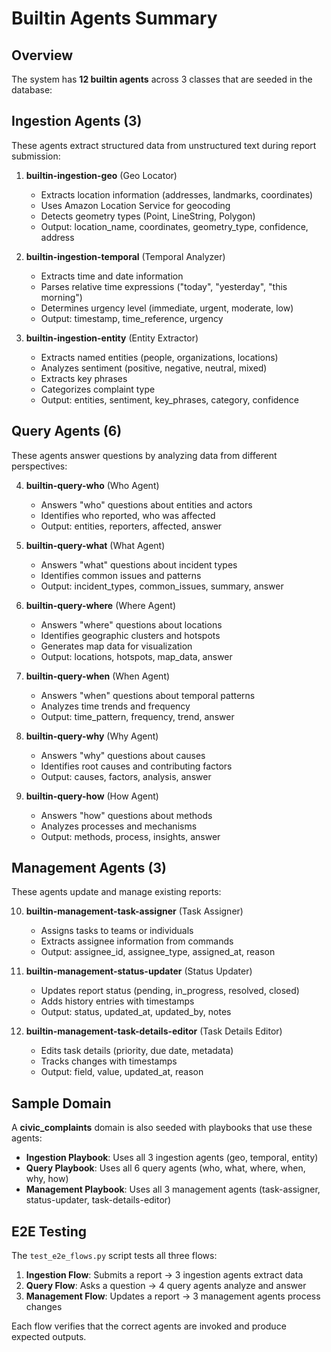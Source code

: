 # Builtin Agents Summary

## Overview
The system has **12 builtin agents** across 3 classes that are seeded in the database:

## Ingestion Agents (3)
These agents extract structured data from unstructured text during report submission:

1. **builtin-ingestion-geo** (Geo Locator)
   - Extracts location information (addresses, landmarks, coordinates)
   - Uses Amazon Location Service for geocoding
   - Detects geometry types (Point, LineString, Polygon)
   - Output: location_name, coordinates, geometry_type, confidence, address

2. **builtin-ingestion-temporal** (Temporal Analyzer)
   - Extracts time and date information
   - Parses relative time expressions ("today", "yesterday", "this morning")
   - Determines urgency level (immediate, urgent, moderate, low)
   - Output: timestamp, time_reference, urgency

3. **builtin-ingestion-entity** (Entity Extractor)
   - Extracts named entities (people, organizations, locations)
   - Analyzes sentiment (positive, negative, neutral, mixed)
   - Extracts key phrases
   - Categorizes complaint type
   - Output: entities, sentiment, key_phrases, category, confidence

## Query Agents (6)
These agents answer questions by analyzing data from different perspectives:

4. **builtin-query-who** (Who Agent)
   - Answers "who" questions about entities and actors
   - Identifies who reported, who was affected
   - Output: entities, reporters, affected, answer

5. **builtin-query-what** (What Agent)
   - Answers "what" questions about incident types
   - Identifies common issues and patterns
   - Output: incident_types, common_issues, summary, answer

6. **builtin-query-where** (Where Agent)
   - Answers "where" questions about locations
   - Identifies geographic clusters and hotspots
   - Generates map data for visualization
   - Output: locations, hotspots, map_data, answer

7. **builtin-query-when** (When Agent)
   - Answers "when" questions about temporal patterns
   - Analyzes time trends and frequency
   - Output: time_pattern, frequency, trend, answer

8. **builtin-query-why** (Why Agent)
   - Answers "why" questions about causes
   - Identifies root causes and contributing factors
   - Output: causes, factors, analysis, answer

9. **builtin-query-how** (How Agent)
   - Answers "how" questions about methods
   - Analyzes processes and mechanisms
   - Output: methods, process, insights, answer

## Management Agents (3)
These agents update and manage existing reports:

10. **builtin-management-task-assigner** (Task Assigner)
    - Assigns tasks to teams or individuals
    - Extracts assignee information from commands
    - Output: assignee_id, assignee_type, assigned_at, reason

11. **builtin-management-status-updater** (Status Updater)
    - Updates report status (pending, in_progress, resolved, closed)
    - Adds history entries with timestamps
    - Output: status, updated_at, updated_by, notes

12. **builtin-management-task-details-editor** (Task Details Editor)
    - Edits task details (priority, due date, metadata)
    - Tracks changes with timestamps
    - Output: field, value, updated_at, reason

## Sample Domain
A **civic_complaints** domain is also seeded with playbooks that use these agents:

- **Ingestion Playbook**: Uses all 3 ingestion agents (geo, temporal, entity)
- **Query Playbook**: Uses all 6 query agents (who, what, where, when, why, how)
- **Management Playbook**: Uses all 3 management agents (task-assigner, status-updater, task-details-editor)

## E2E Testing
The `test_e2e_flows.py` script tests all three flows:

1. **Ingestion Flow**: Submits a report → 3 ingestion agents extract data
2. **Query Flow**: Asks a question → 4 query agents analyze and answer
3. **Management Flow**: Updates a report → 3 management agents process changes

Each flow verifies that the correct agents are invoked and produce expected outputs.
